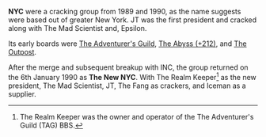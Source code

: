  **NYC** were a cracking group from 1989 and 1990, as the name suggests were based out of greater New York. JT was the first president and cracked along with The Mad Scientist and, Epsilon.

Its early boards were [The Adventurer's Guild](https://demozoo.org/bbs/8914/), [The Abyss (+212)](https://demozoo.org/bbs/7706/), and [The Outpost](https://demozoo.org/bbs/12689/).

After the merge and subsequent breakup with INC, the group returned on the 6th January 1990 as **The New NYC**. With The Realm Keeper[^1] as the new president, The Mad Scientist, JT, The Fang as crackers, and Iceman as a supplier.

[^1]: The Realm Keeper was the owner and operator of the The Adventurer's Guild (TAG) BBS.